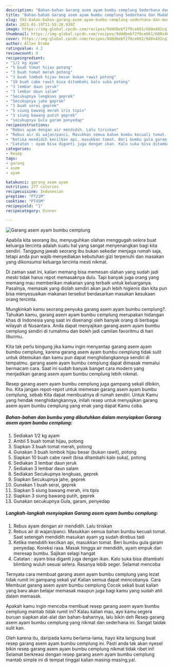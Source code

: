 ```yaml
---
description: "Bahan-bahan Garang asem ayam bumbu cemplung Sederhana dan Mudah Dibuat"
title: "Bahan-bahan Garang asem ayam bumbu cemplung Sederhana dan Mudah Dibuat"
slug: 592-bahan-bahan-garang-asem-ayam-bumbu-cemplung-sederhana-dan-mudah-dibuat
date: 2021-01-19T11:55:18.939Z
image: https://img-global.cpcdn.com/recipes/9dddbebf2f0ce661/680x482cq70/garang-asem-ayam-bumbu-cemplung-foto-resep-utama.jpg
thumbnail: https://img-global.cpcdn.com/recipes/9dddbebf2f0ce661/680x482cq70/garang-asem-ayam-bumbu-cemplung-foto-resep-utama.jpg
cover: https://img-global.cpcdn.com/recipes/9dddbebf2f0ce661/680x482cq70/garang-asem-ayam-bumbu-cemplung-foto-resep-utama.jpg
author: Allen Drake
ratingvalue: 4.2
reviewcount: 8
recipeingredient:
- "1/2 kg ayam"
- "5 buah tomat hijau potong"
- "3 buah tomat merah potong"
- "3 buah lombok hijau besar bukan rawit potong"
- "10 buah cabe rawit bisa ditambahi kalo suka potong"
- "3 lembar daun jeruk"
- "3 lembar daun salam"
- "Secukupnya lengkuas geprek"
- "Secukupnya jahe geprek"
- "1 buah serai geprek"
- "5 siung bawang merah iris tipis"
- "3 siung bawang putih geprek"
- "secukupnya Gula garam penyedap"
recipeinstructions:
- "Rebus ayam dengan air mendidih. Lalu tiriskan"
- "Rebus air di wajan/panci. Masukkan semua bahan bumbu kecuali tomat. Saat setengah mendidih masukan ayam yg sudah direbus tadi"
- "Ketika mendidih kecilkan api, masukkan tomat. Beri bumbu gula garam penyedap. Koreksi rasa. Masak hingga air mendidih, ayam empuk dan meresap bumbu. Sajikan selagi hangat"
- "Catatan : ayam bisa diganti juga dengan ikan. Kalo suka bisa ditambahi blimbing wuluh sesuai selera. Rasanya lebib seger. Selamat mencoba"
categories:
- Resep
tags:
- garang
- asem
- ayam

katakunci: garang asem ayam 
nutrition: 277 calories
recipecuisine: Indonesian
preptime: "PT21M"
cooktime: "PT45M"
recipeyield: "1"
recipecategory: Dinner

---
```



![Garang asem ayam bumbu cemplung](https://img-global.cpcdn.com/recipes/9dddbebf2f0ce661/680x482cq70/garang-asem-ayam-bumbu-cemplung-foto-resep-utama.jpg)

Apabila kita seorang ibu, menyuguhkan olahan menggugah selera buat keluarga tercinta adalah suatu hal yang sangat menyenangkan bagi kita sendiri. Tanggung jawab seorang ibu bukan sekedar menjaga rumah saja, tetapi anda pun wajib menyediakan kebutuhan gizi terpenuhi dan masakan yang dikonsumsi keluarga tercinta mesti nikmat.

Di zaman  saat ini, kalian memang bisa memesan olahan yang sudah jadi meski tidak harus repot memasaknya dulu. Tapi banyak juga orang yang memang mau memberikan makanan yang terbaik untuk keluarganya. Pasalnya, memasak yang diolah sendiri akan jauh lebih higienis dan kita pun bisa menyesuaikan makanan tersebut berdasarkan masakan kesukaan orang tercinta. 



Mungkinkah kamu seorang penyuka garang asem ayam bumbu cemplung?. Tahukah kamu, garang asem ayam bumbu cemplung merupakan hidangan khas di Indonesia yang saat ini disenangi oleh banyak orang di berbagai wilayah di Nusantara. Anda dapat menyajikan garang asem ayam bumbu cemplung sendiri di rumahmu dan boleh jadi camilan favoritmu di hari liburmu.

Kita tak perlu bingung jika kamu ingin menyantap garang asem ayam bumbu cemplung, karena garang asem ayam bumbu cemplung tidak sulit untuk ditemukan dan kamu pun dapat menghidangkannya sendiri di tempatmu. garang asem ayam bumbu cemplung dapat dimasak memalui bermacam cara. Saat ini sudah banyak banget cara modern yang menjadikan garang asem ayam bumbu cemplung lebih nikmat.

Resep garang asem ayam bumbu cemplung juga gampang sekali dibikin, lho. Kita jangan repot-repot untuk memesan garang asem ayam bumbu cemplung, sebab Kita dapat membuatnya di rumah sendiri. Untuk Kamu yang hendak menghidangkannya, inilah resep untuk menyajikan garang asem ayam bumbu cemplung yang enak yang dapat Kamu coba.

<!--inarticleads1-->

##### Bahan-bahan dan bumbu yang dibutuhkan dalam menyiapkan Garang asem ayam bumbu cemplung:

1. Sediakan 1/2 kg ayam
1. Ambil 5 buah tomat hijau, potong
1. Siapkan 3 buah tomat merah, potong
1. Gunakan 3 buah lombok hijau besar (bukan rawit), potong
1. Siapkan 10 buah cabe rawit (bisa ditambahi kalo suka), potong
1. Sediakan 3 lembar daun jeruk
1. Sediakan 3 lembar daun salam
1. Sediakan Secukupnya lengkuas, geprek
1. Siapkan Secukupnya jahe, geprek
1. Gunakan 1 buah serai, geprek
1. Siapkan 5 siung bawang merah, iris tipis
1. Siapkan 3 siung bawang putih, geprek
1. Gunakan secukupnya Gula, garam, penyedap




<!--inarticleads2-->

##### Langkah-langkah menyiapkan Garang asem ayam bumbu cemplung:

1. Rebus ayam dengan air mendidih. Lalu tiriskan
1. Rebus air di wajan/panci. Masukkan semua bahan bumbu kecuali tomat. Saat setengah mendidih masukan ayam yg sudah direbus tadi
1. Ketika mendidih kecilkan api, masukkan tomat. Beri bumbu gula garam penyedap. Koreksi rasa. Masak hingga air mendidih, ayam empuk dan meresap bumbu. Sajikan selagi hangat
1. Catatan : ayam bisa diganti juga dengan ikan. Kalo suka bisa ditambahi blimbing wuluh sesuai selera. Rasanya lebib seger. Selamat mencoba




Ternyata cara membuat garang asem ayam bumbu cemplung yang lezat tidak rumit ini gampang sekali ya! Kalian semua dapat mencobanya. Cara Membuat garang asem ayam bumbu cemplung Cocok sekali buat kalian yang baru akan belajar memasak maupun juga bagi kamu yang sudah ahli dalam memasak.

Apakah kamu ingin mencoba membuat resep garang asem ayam bumbu cemplung mantab tidak rumit ini? Kalau kalian mau, ayo kamu segera buruan siapkan alat-alat dan bahan-bahannya, lalu bikin deh Resep garang asem ayam bumbu cemplung yang nikmat dan sederhana ini. Sangat taidak sulit kan. 

Oleh karena itu, daripada kamu berlama-lama, hayo kita langsung buat resep garang asem ayam bumbu cemplung ini. Pasti anda tak akan nyesel bikin resep garang asem ayam bumbu cemplung nikmat tidak ribet ini! Selamat berkreasi dengan resep garang asem ayam bumbu cemplung mantab simple ini di tempat tinggal kalian masing-masing,ya!.

